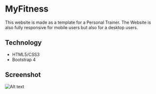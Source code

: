 # MyFitness

This website is made as a template for a Personal Trainer.
The Website is also fully responsive for mobile users but also for a desktop users.

## Technology

- HTML5/CSS3
- Bootstrap 4

## Screenshot

![Alt text](\fitness\myFitness\public\images\Screenshot_1?raw=true 'Screenshot')
